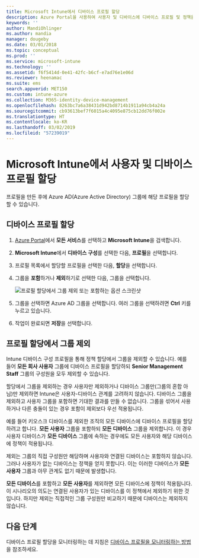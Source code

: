 ```yaml
---
title: Microsoft Intune에서 디바이스 프로필 할당
description: Azure Portal을 사용하여 사용자 및 디바이스에 디바이스 프로필 및 정책을 할당합니다. Microsoft Intune에서 프로필 할당으로부터 그룹을 제외하는 방법에 대해 알아봅니다.
keywords: ''
author: MandiOhlinger
ms.author: mandia
manager: dougeby
ms.date: 03/01/2018
ms.topic: conceptual
ms.prod: ''
ms.service: microsoft-intune
ms.technology: ''
ms.assetid: f6f5414d-0e41-42fc-b6cf-e7ad76e1e06d
ms.reviewer: heenamac
ms.suite: ems
search.appverid: MET150
ms.custom: intune-azure
ms.collection: M365-identity-device-management
ms.openlocfilehash: 8263bc7a6a38431d942bd8714b1911a94cb4a24a
ms.sourcegitcommit: cb93613bef7f6015a4c4095e875cb12dd76f002e
ms.translationtype: HT
ms.contentlocale: ko-KR
ms.lasthandoff: 03/02/2019
ms.locfileid: "57239019"
---
```

# <a name="assign-user-and-device-profiles-in-microsoft-intune"></a>Microsoft Intune에서 사용자 및 디바이스 프로필 할당

프로필을 만든 후에 Azure AD(Azure Active Directory) 그룹에 해당 프로필을 할당할 수 있습니다.

## <a name="assign-a-device-profile"></a>디바이스 프로필 할당

1. [Azure Portal](https://portal.azure.com)에서 **모든 서비스**를 선택하고 **Microsoft Intune**을 검색합니다.
2. **Microsoft Intune**에서 **디바이스 구성**를 선택한 다음, **프로필**을 선택합니다.
3. 프로필 목록에서 할당할 프로필을 선택한 다음, **할당**을 선택합니다.
4. 그룹을 **포함**하거나 **제외**하기로 선택한 다음, 그룹을 선택합니다.  

    ![프로필 할당에서 그룹 제외 또는 포함하는 옵션 스크린샷](./media/group-include-exclude.png)

5. 그룹을 선택하면 Azure AD 그룹을 선택합니다. 여러 그룹을 선택하려면 **Ctrl** 키를 누르고 있습니다.
6. 작업이 완료되면 **저장**을 선택합니다.

## <a name="exclude-groups-from-a-profile-assignment"></a>프로필 할당에서 그룹 제외

Intune 디바이스 구성 프로필을 통해 정책 할당에서 그룹을 제외할 수 있습니다. 예를 들어 **모든 회사 사용자** 그룹에 디바이스 프로필을 할당하되 **Senior Management Staff** 그룹의 구성원을 모두 제외할 수 있습니다.

할당에서 그룹을 제외하는 경우 사용자만 제외하거나 디바이스 그룹만(그룹의 혼합 아님)만 제외하면 Intune은 사용자-디바이스 관계를 고려하지 않습니다. 디바이스 그룹을 제외하고 사용자 그룹을 포함하면 기대한 결과를 만들 수 없습니다. 그룹을 섞어서 사용하거나 다른 충돌이 있는 경우 포함이 제외보다 우선 적용됩니다.

예를 들어 키오스크 디바이스를 제외한 조직의 모든 디바이스에 디바이스 프로필을 할당하려고 합니다. **모든 사용자** 그룹을 포함하되 **모든 디바이스** 그룹을 제외합니다. 이 경우 사용자 디바이스가 **모든 디바이스** 그룹에 속하는 경우에도 모든 사용자와 해당 디바이스에 정책이 적용됩니다.

제외는 그룹의 직접 구성원만 해당하며 사용자와 연결된 디바이스는 포함하지 않습니다. 그러나 사용자가 없는 디바이스는 정책을 얻지 못합니다. 이는 이러한 디바이스가 **모든 사용자** 그룹과 아무 관계도 없기 때문에 발생합니다.

**모든 디바이스**를 포함하고 **모든 사용자**를 제외하면 모든 디바이스에 정책이 적용됩니다. 이 시나리오의 의도는 연결된 사용자가 있는 디바이스를 이 정책에서 제외하기 위한 것입니다. 하지만 제외는 직접적인 그룹 구성원만 비교하기 때문에 디바이스는 제외하지 않습니다.

## <a name="next-steps"></a>다음 단계
디바이스 프로필 할당을 모니터링하는 데 지침은 [디바이스 프로필을 모니터링하는 방법](device-profile-monitor.md)을 참조하세요.
